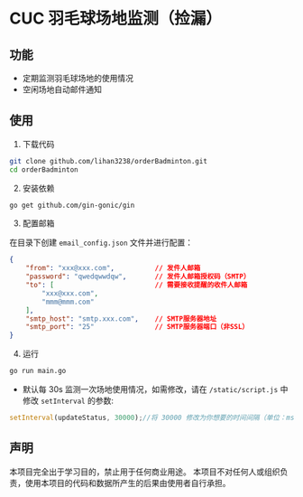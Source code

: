 # CUC 羽毛球场地监测（捡漏）

## 功能

- 定期监测羽毛球场地的使用情况
- 空闲场地自动邮件通知

## 使用

1. 下载代码

```bash
git clone github.com/lihan3238/orderBadminton.git
cd orderBadminton
```

2. 安装依赖

```bash
go get github.com/gin-gonic/gin
```

3. 配置邮箱

在目录下创建 `email_config.json` 文件并进行配置：

```json
{
    "from": "xxx@xxx.com",          // 发件人邮箱
    "password": "qwedqwwdqw",       // 发件人邮箱授权码（SMTP）
    "to": [                         // 需要接收提醒的收件人邮箱
        "xxx@xxx.com",
        "mmm@mmm.com"
    ],
    "smtp_host": "smtp.xxx.com",    // SMTP服务器地址
    "smtp_port": "25"               // SMTP服务器端口（非SSL）
}
```

4. 运行

```bash
go run main.go
```

- 默认每 30s 监测一次场地使用情况，如需修改，请在 `/static/script.js` 中修改 `setInterval` 的参数:

```js
setInterval(updateStatus, 30000);//将 30000 修改为你想要的时间间隔（单位：ms）
```


## 声明

本项目完全出于学习目的，禁止用于任何商业用途。
本项目不对任何人或组织负责，使用本项目的代码和数据所产生的后果由使用者自行承担。